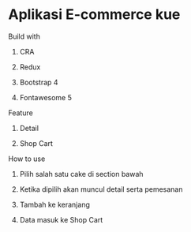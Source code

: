 # Aplikasi E-commerce kue

Build with

1. CRA

2. Redux

3. Bootstrap 4

5. Fontawesome 5

Feature

1. Detail 

2. Shop Cart

How to use

1. Pilih salah satu cake di section bawah

2. Ketika dipilih akan muncul detail serta pemesanan

3. Tambah ke keranjang

4. Data masuk ke Shop Cart

